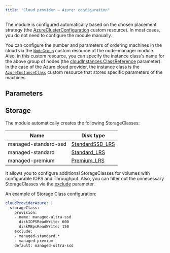 ```yaml
---
title: "Cloud provider — Azure: configuration"
---
```


The module is configured automatically based on the chosen placement strategy (the [AzureClusterConfiguration](cluster_configuration.html#azureclusterconfiguration) custom resource). In most cases, you do not need to configure the module manually.

You can configure the number and parameters of ordering machines in the cloud via the [`NodeGroup`](../040-node-manager/cr.html#nodegroup) custom resource of the node-manager module. Also, in this custom resource, you can specify the instance class's name for the above group of nodes (the [cloudInstances.ClassReference](../040-node-manager/cr.html#nodegroup-v1-spec-cloudinstances-classreference) parameter). In the case of the Azure cloud provider, the instance class is the [`AzureInstanceClass`](cr.html#azureinstanceclass) custom resource that stores specific parameters of the machines.

## Parameters

<!-- SCHEMA -->

## Storage

The module automatically creates the following StorageClasses:

| Name | Disk type |
|---|---|
|managed-standard-ssd|[StandardSSD_LRS](https://docs.microsoft.com/en-us/azure/virtual-machines/disks-types#standard-ssd)|
|managed-standard|[Standard_LRS](https://docs.microsoft.com/en-us/azure/virtual-machines/disks-types#standard-hdd)|
|managed-premium|[Premium_LRS](https://docs.microsoft.com/en-us/azure/virtual-machines/disks-types#premium-ssd)|

It allows you to configure additional StorageClasses for volumes with configurable IOPS and Throughput. Also, you can filter out the unnecessary StorageClasses  via the [exclude](#parameters-storageclass-exclude) parameter.

An example of Storage Class configuration:

```yaml
cloudProviderAzure: |
  storageClass:
    provision:
    - name: managed-ultra-ssd
      diskIOPSReadWrite: 600
      diskMBpsReadWrite: 150
    exclude:
    - managed-standard.*
    - managed-premium
    default: managed-ultra-ssd
```
